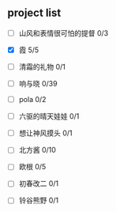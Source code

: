 ## project list


- [ ] 山风和表情很可怕的提督 0/3
- [x] 霞 5/5
- [ ] 清霜的礼物 0/1
- [ ] 响与晓 0/39
- [ ] pola 0/2
- [ ] 六驱的晴天娃娃 0/1
- [ ] 想让神风摸头 0/1
- [ ] 北方酱 0/10
- [ ] 欧根 0/5
- [ ] 初春改二 0/1
- [ ] 铃谷熊野 0/1

